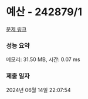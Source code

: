 # 예산 - 242879/1 

[문제 링크](https://level.goorm.io/exam/242879/%EC%98%88%EC%82%B0/quiz/1) 

### 성능 요약

메모리: 31.50 MB, 시간: 0.07 ms

### 제출 일자

2024년 06월 14일 22:07:54


